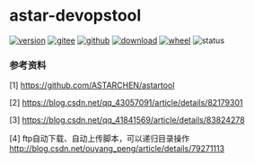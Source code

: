 # astar-devopstool

[![version](https://img.shields.io/pypi/v/astar-devopstool.svg)](https://pypi.python.org/pypi/astar-devopstool)
[![gitee](https://gitee.com/hoops/snowland-img2cartoon/badge/star.svg)](https://gitee.com/snowlandltd/snowland-img2cartoon/stargazers)
[![github](https://img.shields.io/github/stars/astar-club/astar-devopstool-python)](https://img.shields.io/github/stars/astar-club/astar-devopstool-python)
[![download](https://img.shields.io/pypi/dm/astar-devopstool.svg)](https://pypi.org/project/astar-devopstool)
[![wheel](https://img.shields.io/pypi/wheel/astar-devopstool.svg)](https://pypi.python.org/pypi/astar-devopstool)
![status](https://img.shields.io/pypi/status/astar-devopstool.svg)





### 参考资料

[1] https://github.com/ASTARCHEN/astartool

[2] https://blog.csdn.net/qq_43057091/article/details/82179301

[3] https://blog.csdn.net/qq_41841569/article/details/83824278

[4] ftp自动下载、自动上传脚本，可以递归目录操作 http://blog.csdn.net/ouyang_peng/article/details/79271113

